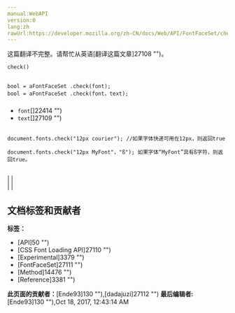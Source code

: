 ```yaml
---
manual:WebAPI
version:0
lang:zh
rawUrl:https://developer.mozilla.org/zh-CN/docs/Web/API/FontFaceSet/check
---
```




这篇翻译不完整。请帮忙从英语[翻译这篇文章]27108 "")。








`check()`

## <a name="句法"></a>

```
bool = aFontFaceSet .check(font);
bool = aFontFaceSet .check(font，text);

```

### <a name="返回"></a>





### <a name="参数"></a>

* `font`[]22414 "")
* `text`[]27109 "")

## <a name="例子"></a>

```
document.fonts.check("12px courier"); //如果字体快递可用在12px，则返回true

document.fonts.check("12px MyFont"，"ß"); 如果字体“MyFont”具有ß字符，则返回true。
```

## <a name="产品规格"></a>

 |  |  
 |  |  


## <a name="浏览器兼容"></a>




## 文档标签和贡献者
**标签：**
* [API]50 "")
* [CSS Font Loading API]27110 "")
* [Experimental]3379 "")
* [FontFaceSet]27111 "")
* [Method]14476 "")
* [Reference]3381 "")

**此页面的贡献者：**[Ende93]130 ""),[dadajuzi]27112 "")
**最后编辑者:**[Ende93]130 ""),<time>Oct 18, 2017, 12:43:14 AM</time>


